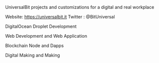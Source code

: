 
UniversalBit
projects and customizations for a digital and real workplace

Website: https://universalbit.it    Twitter : @BitUniversal



DigitalOcean Droplet Development

Web Development and Web Application

Blockchain Node and Dapps

Digital Making and Making
